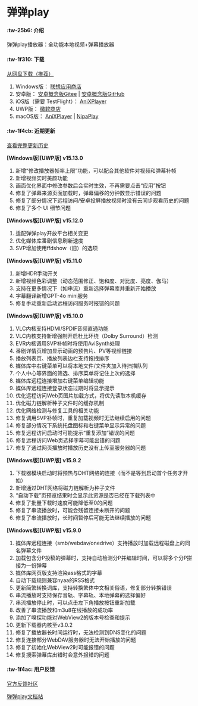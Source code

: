 # 弹弹play

####  :tw-25b6: 介绍
弹弹play播放器：全功能本地视频+弹幕播放器

####  :tw-1f310: 下载

[从网盘下载（推荐）](https://kaedei.lanzouo.com/s/dandanplay)

1. Windows版： [联想应用商店](https://lestore.lenovo.com/detail/10343)
2. 安卓版： [安卓概念版Gitee](https://gitee.com/xyoye/DanDanPlayForAndroid/releases) | [安卓概念版GitHub](https://github.com/xyoye/DanDanPlayForAndroid/releases)
3. iOS版（需要 TestFlight）： [AniXPlayer](https://testflight.apple.com/join/R6JotnNG)
4. UWP版： [微软商店](https://www.microsoft.com/store/productId/9nwpvd7t1hpw)
5. macOS版： [AniXPlayer](https://github.com/sunsx9316/DanDanPlay_Experience/releases) | [NipaPlay](https://github.com/MCDFsteve/NipaPlay)

####  :tw-1f4cb: 近期更新

[查看完整更新历史](https://www.dandanplay.com/blog.html)

**[Windows版][UWP版] v15.13.0**
1. 新增“修改播放器帧率上限”功能，可以配合其他软件对视频和弹幕补帧
2. 新增视频实时美颜功能
3. 画面优化界面中修改参数后会实时生效，不再需要点击“应用”按钮
4. 修复了弹幕来源页面加载时，弹幕偏移的分钟数显示错误的问题
5. 修复了部分情况下远程访问/安卓投屏播放视频时没有云同步观看历史的问题
6. 修复了多个 UI 细节问题

**[Windows版][UWP版] v15.12.0**
1. 适配弹弹play开放平台相关变更
2. 优化媒体库番剧信息刷新速度
3. SVP增加使用ffdshow（旧）的选项

**[Windows版][UWP版] v15.11.0**
1. 新增HDR手动开关
2. 新增视频色彩调整（动态范围修正、饱和度、对比度、亮度、伽马）
3. 支持在更多情况下（如串流）重新选择弹幕库并重新开始播放
4. 字幕翻译新增GPT-4o mini服务
5. 修复手动重新启动远程访问服务时报错的问题

**[Windows版][UWP版] v15.10.0**
1. VLC内核支持HDMI/SPDIF音频直通功能
2. VLC内核支持新增强制开启杜比环绕（Dolby Surround）检测
3. EVR内核调用SVP补帧时将使用AviSynth处理
4. 番剧详情页增加显示动画的预告片、PV等视频链接
5. 播放列表页、播放列表边栏支持拖拽排序
6. 媒体库中右键菜单可以将本地文件/文件夹加入待扫描队列
7. 个人中心等界面的筛选、排序菜单将记住上次的选择
8. 媒体库远程连接增加右键菜单编辑功能
9. 媒体库远程连接登录状态过期时将显示提示
10. 优化远程访问Web页图片加载方式，将优先读取本机缓存
11. 优化磁力链解析种子文件时的缓存机制
12. 优化网络检测与修复工具的相关功能
13. 修复调用SVP补帧时，重复加载视频时无法继续启用的问题
14. 修复部分情况下系统托盘图标和右键菜单显示异常的问题
15. 修复远程访问启动时可能提示“重复添加”错误的问题
16. 修复远程访问Web页选择字幕可能出错的问题
17. 修复了通过网页播放时播放历史没有上传至服务器的问题

**[Windows版][UWP版] v15.9.2**
1. 下载器模块启动时将预热与DHT网络的连接（而不是等到启动首个任务才开始）
2. 新增通过DHT网络将磁力链解析为种子文件
3. “自动下载”页预览结果时会显示此资源是否已经在下载列表中
4. 修复了批量下载时速度可能降低至0的问题
5. 修复了串流播放时，可能会残留连接未断开的问题
6. 修复了串流播放时，长时间暂停后可能无法继续播放的问题

**[Windows版][UWP版] v15.9.0**
1. 媒体库远程连接（smb/webdav/onedrive）支持播放时加载远程磁盘上的同名弹幕文件
2. 加载包含分P投稿的弹幕时，支持自动检测分P并编辑时间，可以将多个分P拼接为一份弹幕
3. 媒体库网页版支持渲染ass格式的字幕
4. 自动下载规则兼容nyaa的RSS格式
5. 更新简繁转换词库，支持转换繁体中文相关俗语，修复部分转换错误
6. 串流播放时支持保存音轨、字幕轨、本地弹幕的选择偏好
7. 串流播放停止时，可以点击左下角播放按钮重新加载
8. 改善了串流播放和m3u8在线播放的成功率
9. 添加了嗅探功能对WebView2的版本号检查和提示
10. 更新下载器内核至v3.0.2
11. 修复了播放器长时间运行时，无法检测到DNS变化的问题
12. 修复连接部分WebDAV服务器时无法开始播放的问题
13. 修复了初始化WebView2时可能报错的问题
14. 修复搜索弹幕库出错时会意外报错的问题

####  :tw-1f4ac: 用户反馈

[官方反馈社区](https://support.qq.com/products/104929)

[弹弹play文档站](https://doc.dandanplay.com/)
